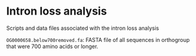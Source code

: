 # Intron loss analysis

Scripts and data files associated with the intron loss analysis

`OG0000658.below700removed.fa`: FASTA file of all sequences in orthogroup that were 700 amino acids or longer. 


